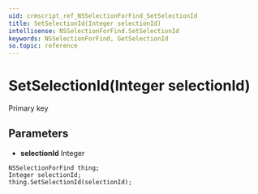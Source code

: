 ```yaml
---
uid: crmscript_ref_NSSelectionForFind_SetSelectionId
title: SetSelectionId(Integer selectionId)
intellisense: NSSelectionForFind.SetSelectionId
keywords: NSSelectionForFind, GetSelectionId
so.topic: reference
---
```


# SetSelectionId(Integer selectionId)

Primary key

## Parameters

* **selectionId** Integer

```crmscript
NSSelectionForFind thing;
Integer selectionId;
thing.SetSelectionId(selectionId);
```

